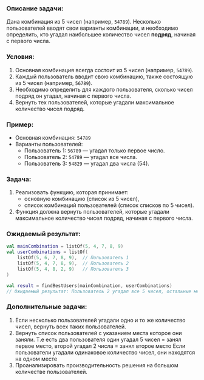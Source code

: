 ### Описание задачи:

Дана комбинация из 5 чисел (например, `54789`). Несколько пользователей вводят свои варианты комбинации, и необходимо определить, кто угадал наибольшее количество чисел **подряд**, начиная с первого числа.

### Условия:

1. Основная комбинация всегда состоит из 5 чисел (например, `54789`).
2. Каждый пользователь вводит свою комбинацию, также состоящую из 5 чисел (например, `56789`).
3. Необходимо определить для каждого пользователя, сколько чисел подряд он угадал, начиная с первого числа.
4. Вернуть тех пользователей, которые угадали максимальное количество чисел подряд.

### Пример:

- Основная комбинация: `54789`
- Варианты пользователей:
    - Пользователь 1: `56789` — угадал только первое число.
    - Пользователь 2: `54789` — угадал все числа.
    - Пользователь 3: `54829` — угадал два числа (54).

### Задача:

1. Реализовать функцию, которая принимает:
    - основную комбинацию (список из 5 чисел),
    - список комбинаций пользователей (список списков по 5 чисел).
2. Функция должна вернуть пользователей, которые угадали максимальное количество чисел подряд, начиная с первого числа.

### Ожидаемый результат:

```kotlin
val mainCombination = listOf(5, 4, 7, 8, 9)
val userCombinations = listOf(
    listOf(5, 6, 7, 8, 9),  // Пользователь 1
    listOf(5, 4, 7, 8, 9),  // Пользователь 2
    listOf(5, 4, 8, 2, 9)   // Пользователь 3
)

val result = findBestUsers(mainCombination, userCombinations)
// Ожидаемый результат: Пользователь 2 угадал все 5 чисел, остальные меньше.

```

### Дополнительные задачи:

1. Если несколько пользователей угадали одно и то же количество чисел, вернуть всех таких пользователей.
2. Вернуть список пользователей с указанием места которое они заняли.
   Т.е есть два пользователя один угадал 5 чисел = занял первое место, второй угадал 2 числа = занял второе место
   Если пользователи угадали одинаковое количество чисел, они находятся на одном месте
3. Проанализировать производительность решения на большом количестве пользователей.